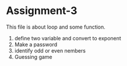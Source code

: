 # Assignment-3
This file is about loop and some function. 
1. define two variable and convert to exponent
2. Make a password
3. identify odd or even nembers 
4. Guessing game
